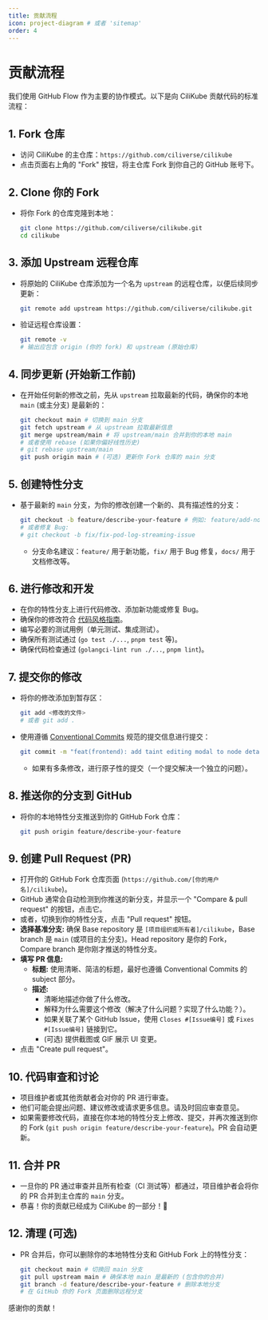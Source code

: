 ```yaml
---
title: 贡献流程
icon: project-diagram # 或者 'sitemap'
order: 4
---
```


# <Icon icon="project-diagram" /> 贡献流程

我们使用 GitHub Flow 作为主要的协作模式。以下是向 CiliKube 贡献代码的标准流程：

## 1. Fork 仓库

*   访问 CiliKube 的主仓库：`https://github.com/ciliverse/cilikube`
*   点击页面右上角的 "Fork" 按钮，将主仓库 Fork 到你自己的 GitHub 账号下。

## 2. Clone 你的 Fork

*   将你 Fork 的仓库克隆到本地：
    ```bash
    git clone https://github.com/ciliverse/cilikube.git
    cd cilikube
    ```

## 3. 添加 Upstream 远程仓库

*   将原始的 CiliKube 仓库添加为一个名为 `upstream` 的远程仓库，以便后续同步更新：
    ```bash
    git remote add upstream https://github.com/ciliverse/cilikube.git
    ```
*   验证远程仓库设置：
    ```bash
    git remote -v
    # 输出应包含 origin (你的 fork) 和 upstream (原始仓库)
    ```

## 4. 同步更新 (开始新工作前)

*   在开始任何新的修改之前，先从 `upstream` 拉取最新的代码，确保你的本地 `main` (或主分支) 是最新的：
    ```bash
    git checkout main # 切换到 main 分支
    git fetch upstream # 从 upstream 拉取最新信息
    git merge upstream/main # 将 upstream/main 合并到你的本地 main
    # 或者使用 rebase (如果你偏好线性历史)
    # git rebase upstream/main
    git push origin main # (可选) 更新你 Fork 仓库的 main 分支
    ```

## 5. 创建特性分支

*   基于最新的 `main` 分支，为你的修改创建一个新的、具有描述性的分支：
    ```bash
    git checkout -b feature/describe-your-feature # 例如: feature/add-node-taint-editing
    # 或者修复 Bug:
    # git checkout -b fix/fix-pod-log-streaming-issue
    ```
    *   分支命名建议：`feature/` 用于新功能，`fix/` 用于 Bug 修复，`docs/` 用于文档修改等。

## 6. 进行修改和开发

*   在你的特性分支上进行代码修改、添加新功能或修复 Bug。
*   确保你的修改符合 [代码风格指南](./code-style-guide.md)。
*   编写必要的测试用例（单元测试、集成测试）。
*   确保所有测试通过 (`go test ./...`, `pnpm test` 等)。
*   确保代码检查通过 (`golangci-lint run ./...`, `pnpm lint`)。

## 7. 提交你的修改

*   将你的修改添加到暂存区：
    ```bash
    git add <修改的文件>
    # 或者 git add .
    ```
*   使用遵循 [Conventional Commits](https://www.conventionalcommits.org/) 规范的提交信息进行提交：
    ```bash
    git commit -m "feat(frontend): add taint editing modal to node details"
    ```
    *   如果有多条修改，进行原子性的提交（一个提交解决一个独立的问题）。

## 8. 推送你的分支到 GitHub

*   将你的本地特性分支推送到你的 GitHub Fork 仓库：
    ```bash
    git push origin feature/describe-your-feature
    ```

## 9. 创建 Pull Request (PR)

*   打开你的 GitHub Fork 仓库页面 (`https://github.com/[你的用户名]/cilikube`)。
*   GitHub 通常会自动检测到你推送的新分支，并显示一个 "Compare & pull request" 的按钮，点击它。
*   或者，切换到你的特性分支，点击 "Pull request" 按钮。
*   **选择基准分支:** 确保 Base repository 是 `[项目组织或所有者]/cilikube`，Base branch 是 `main` (或项目的主分支)。Head repository 是你的 Fork，Compare branch 是你刚才推送的特性分支。
*   **填写 PR 信息:**
    *   **标题:** 使用清晰、简洁的标题，最好也遵循 Conventional Commits 的 subject 部分。
    *   **描述:**
        *   清晰地描述你做了什么修改。
        *   解释为什么需要这个修改（解决了什么问题？实现了什么功能？）。
        *   如果关联了某个 GitHub Issue，使用 `Closes #[Issue编号]` 或 `Fixes #[Issue编号]` 链接到它。
        *   (可选) 提供截图或 GIF 展示 UI 变更。
*   点击 "Create pull request"。

## 10. 代码审查和讨论

*   项目维护者或其他贡献者会对你的 PR 进行审查。
*   他们可能会提出问题、建议修改或请求更多信息。请及时回应审查意见。
*   如果需要修改代码，直接在你本地的特性分支上修改、提交，并再次推送到你的 Fork (`git push origin feature/describe-your-feature`)。PR 会自动更新。

## 11. 合并 PR

*   一旦你的 PR 通过审查并且所有检查（CI 测试等）都通过，项目维护者会将你的 PR 合并到主仓库的 `main` 分支。
*   恭喜！你的贡献已经成为 CiliKube 的一部分！🎉

## 12. 清理 (可选)

*   PR 合并后，你可以删除你的本地特性分支和 GitHub Fork 上的特性分支：
    ```bash
    git checkout main # 切换回 main 分支
    git pull upstream main # 确保本地 main 是最新的 (包含你的合并)
    git branch -d feature/describe-your-feature # 删除本地分支
    # 在 GitHub 你的 Fork 页面删除远程分支
    ```

感谢你的贡献！

